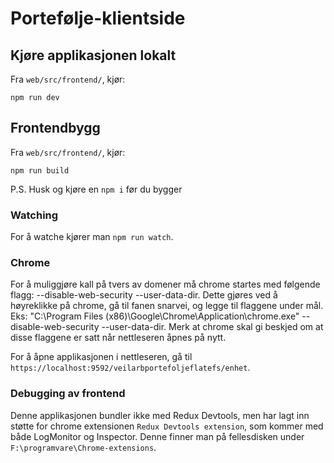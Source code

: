 # Portefølje-klientside

## Kjøre applikasjonen lokalt

Fra `web/src/frontend/`, kjør:

```
npm run dev
```

## Frontendbygg

Fra `web/src/frontend/`, kjør:

```
npm run build
```
P.S. Husk og kjøre en `npm i` før du bygger

### Watching

For å watche kjører man `npm run watch`. 

### Chrome

For å muliggjøre kall på tvers av domener må chrome startes med følgende flagg: --disable-web-security --user-data-dir. Dette gjøres ved å høyreklikke på chrome, gå til fanen snarvei, og legge til flaggene under mål. Eks: "C:\Program Files (x86)\Google\Chrome\Application\chrome.exe" --disable-web-security --user-data-dir. Merk at chrome skal gi beskjed om at disse flaggene er satt når nettleseren åpnes på nytt.

For å åpne applikasjonen i nettleseren, gå til `https://localhost:9592/veilarbportefoljeflatefs/enhet`.

### Debugging av frontend

Denne applikasjonen bundler ikke med Redux Devtools, men har lagt inn støtte for chrome extensionen
`Redux Devtools extension`, som kommer med både LogMonitor og Inspector. Denne finner man på fellesdisken
under `F:\programvare\Chrome-extensions`.
